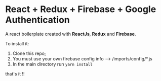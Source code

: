 # React + Redux + Firebase + Google Authentication

A react boilerplate created with **ReactJs**, **Redux** and **Firebase**.

To install it:
1) Clone this repo;
2) You must use your own firebase config info --> /imports/config/*.js
3) In the main directory run ``yarn install``

that's it !!
